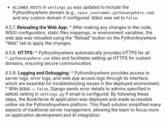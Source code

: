 *   `ALLOWED_HOSTS` in `settings.py` was updated to include the PythonAnywhere domain (e.g., `<your_username>.pythonanywhere.com`) and any custom domain if configured. `DEBUG` was set to `False`.

4.5.7. **Reloading the Web App:**
    *   After making any changes to the code, WSGI configuration, static files mappings, or environment variables, the web app was reloaded using the "Reload" button on the PythonAnywhere "Web" tab to apply the changes.

4.5.8. **HTTPS:**
    *   PythonAnywhere automatically provides HTTPS for all `*.pythonanywhere.com` sites and facilitates setting up HTTPS for custom domains, ensuring secure communication.

4.5.9. **Logging and Debugging:**
    *   PythonAnywhere provides access to server logs, error logs, and web app access logs through its interface, which are essential for troubleshooting issues in the deployed environment.
    *   With `DEBUG = False`, Django sends error details to admins specified in `ADMINS` setting in `settings.py` if email is configured.
By following these steps, the BookVerse AI application was deployed and made accessible online via the PythonAnywhere platform. This PaaS solution simplified many aspects of traditional server management, allowing the team to focus more on application development and AI integration.

